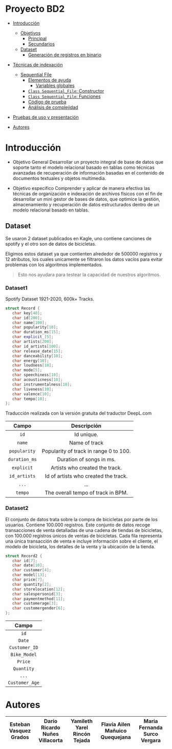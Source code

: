 # Proyecto BD2

- [Introducción](#introducción)
  - [Objetivos](#objetivos)
    - [Principal](#principal)
    - [Secundarios](#secundario)
  - [Dataset](#dataset)
    - [Generación de registros en binario](#generación-de-registros-en-binario)
- [Técnicas de indexación](#tecnicas-de-indexación)
  - [Sequential File](#sequential-file)
    - [Elementos de ayuda](#elementos-de-ayuda)
      - [Variables globales](#variables-globales)
    - [`Class Sequential_File`: Constructor](#class-sequential_file-constructor)
    - [`Class Sequential_File`: Funciones](#class-sequential_file-funciones)
    - [Código de prueba](#código-de-prueba)
    - [Análisis de complejidad](#análisis-de-complejidad)
    

- [Pruebas de uso y presentación](#Pruebas-de-uso-y-presentación)
- [Autores](#autores)


# Introducción

- Objetivo General
Desarrollar un proyecto integral de base de datos que soporte tanto el modelo relacional
basado en tablas como técnicas avanzadas de recuperación de información basadas en el
contenido de documentos textuales y objetos multimedia.

- Objetivo especifico
Comprender y aplicar de manera efectiva las técnicas de organización e indexación de
archivos físicos con el fin de desarrollar un mini gestor de bases de datos, que optimice la
gestión, almacenamiento y recuperación de datos estructurados dentro de un modelo
relacional basado en tablas.

## Dataset

Se usaron 2 dataset publicados en Kagle, uno contiene canciones de spotify y el otro son de datos de bicicletas.

Eligimos estos dataset ya que contienten alrededor de 500000 registros y 12 atributos, los cuales unicamente se 
filtraron los datos vacíos para evitar problemas con los algoritmos implementados.

> Esto nos ayudara para testear la capacidad de nuestros algoritmos.

### Dataset1

Spotify Dataset 1921-2020, 600k+ Tracks.

 ```c++
struct Record {
    char key[40];
    char id[200];
    char name[100];
    char popularity[10];
    char duration_ms[15];
    char explicit_[5];
    char artists[200];
    char id_artists[100];
    char release_date[15];
    char danceability[10];
    char energy[10];
    char loudness[10];
    char mode[5];
    char speechiness[10];
    char acousticness[10];
    char instrumentalness[10];
    char liveness[10];
    char valence[10];
    char tempo[10];
};
 ```

Traducción realizada con la versión gratuita del traductor DeepL.com

|    **Campo**    |                            **Descripción**                                          | 
|:---------------:|:-----------------------------------------------------------------------------------:|
| ```id```        | Id unique.             |  
| ```name```  | Name of track | 
| ```popularity``` | Popularity of track in range 0 to 100. |
| ```duration_ms``` | Duration of songs in ms.|
| ```explicit``` | Artists who created the track. |
| ```id_artists``` | Id of artists who created the track. |
| ```...``` | ... |
| ```tempo``` | The overall tempo of track in BPM. |

### Dataset2

El conjunto de datos trata sobre la compra de bicicletas por parte de los usuarios. Contiene 100.000 registros. Este conjunto de datos recoge transacciones de venta detalladas de una cadena de tiendas de bicicletas, con 100.000 registros únicos de ventas de bicicletas. Cada fila representa una única transacción de venta e incluye información sobre el cliente, el modelo de bicicleta, los detalles de la venta y la ubicación de la tienda.

 ```c++
struct Record2 {
    char id[7];
    char date[10];
    char customer[4];
    char model[13];
    char price[7];
    char quantity[2];
    char storelocation[12];
    char salespersonid[3];
    char paymentmethod[11];
    char customerage[3];
    char customergender[6];
};
 ```

|    **Campo**    |
|:---------------:|
| ```id```        | 
| ```Date```  |
| ```Customer_ID``` | 
| ```Bike_Model``` |
| ```Price``` | 
| ```Quantity``` | 
| ```...``` | ... |
| ```Customer_Age``` |

# Autores

|                     **Esteban Vasquez Grados**                   |                                 **Darío Ricardo Nuñes Villacorta**                                 |                       **Yamileth Yarel Rincón Tejada**                     |  **Flavía Ailen Mañuico Quequejana** |   **Maria Fernanda Surco Vergara**  |
|:----------------------------------------------------------------------------------:|:-----------------------------------------------------------------------------------:|:-----------------------------------------------------------------------------------:|:-----------------------------------------------------------------------------------:|:----:|



